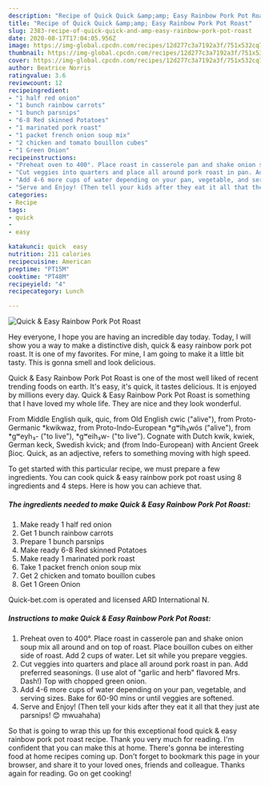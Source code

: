 ```yaml
---
description: "Recipe of Quick Quick &amp;amp; Easy Rainbow Pork Pot Roast"
title: "Recipe of Quick Quick &amp;amp; Easy Rainbow Pork Pot Roast"
slug: 2383-recipe-of-quick-quick-and-amp-easy-rainbow-pork-pot-roast
date: 2020-08-17T17:04:05.956Z
image: https://img-global.cpcdn.com/recipes/12d277c3a7192a3f/751x532cq70/quick-easy-rainbow-pork-pot-roast-recipe-main-photo.jpg
thumbnail: https://img-global.cpcdn.com/recipes/12d277c3a7192a3f/751x532cq70/quick-easy-rainbow-pork-pot-roast-recipe-main-photo.jpg
cover: https://img-global.cpcdn.com/recipes/12d277c3a7192a3f/751x532cq70/quick-easy-rainbow-pork-pot-roast-recipe-main-photo.jpg
author: Beatrice Norris
ratingvalue: 3.6
reviewcount: 12
recipeingredient:
- "1 half red onion"
- "1 bunch rainbow carrots"
- "1 bunch parsnips"
- "6-8 Red skinned Potatoes"
- "1 marinated pork roast"
- "1 packet french onion soup mix"
- "2 chicken and tomato bouillon cubes"
- "1 Green Onion"
recipeinstructions:
- "Preheat oven to 400°. Place roast in casserole pan and shake onion soup mix all around and on top of roast. Place bouillon cubes on either side of roast. Add 2 cups of water. Let sit while you prepare veggies."
- "Cut veggies into quarters and place all around pork roast in pan. Add preferred seasonings. (I use alot of &#34;garlic and herb&#34; flavored Mrs. Dash!) Top with chopped green onion."
- "Add 4-6 more cups of water depending on your pan, vegetable, and serving sizes. Bake for 60-90 mins or until veggies are softened."
- "Serve and Enjoy! (Then tell your kids after they eat it all that they just ate parsnips! 😊 mwuahaha)"
categories:
- Recipe
tags:
- quick
- 
- easy

katakunci: quick  easy 
nutrition: 211 calories
recipecuisine: American
preptime: "PT15M"
cooktime: "PT48M"
recipeyield: "4"
recipecategory: Lunch

---
```



![Quick &amp; Easy Rainbow Pork Pot Roast](https://img-global.cpcdn.com/recipes/12d277c3a7192a3f/751x532cq70/quick-easy-rainbow-pork-pot-roast-recipe-main-photo.jpg)

Hey everyone, I hope you are having an incredible day today. Today, I will show you a way to make a distinctive dish, quick &amp; easy rainbow pork pot roast. It is one of my favorites. For mine, I am going to make it a little bit tasty. This is gonna smell and look delicious.

Quick &amp; Easy Rainbow Pork Pot Roast is one of the most well liked of recent trending foods on earth. It's easy, it's quick, it tastes delicious. It is enjoyed by millions every day. Quick &amp; Easy Rainbow Pork Pot Roast is something that I have loved my whole life. They are nice and they look wonderful.

From Middle English quik, quic, from Old English cwic (&#34;alive&#34;), from Proto-Germanic *kwikwaz, from Proto-Indo-European *gʷih₃wós (&#34;alive&#34;), from *gʷeyh₃- (&#34;to live&#34;), *gʷeih₃w- (&#34;to live&#34;). Cognate with Dutch kwik, kwiek, German keck, Swedish kvick; and (from Indo-European) with Ancient Greek βίος. Quick, as an adjective, refers to something moving with high speed.


To get started with this particular recipe, we must prepare a few ingredients. You can cook quick &amp; easy rainbow pork pot roast using 8 ingredients and 4 steps. Here is how you can achieve that.

<!--inarticleads1-->

##### The ingredients needed to make Quick &amp; Easy Rainbow Pork Pot Roast:

1. Make ready 1 half red onion
1. Get 1 bunch rainbow carrots
1. Prepare 1 bunch parsnips
1. Make ready 6-8 Red skinned Potatoes
1. Make ready 1 marinated pork roast
1. Take 1 packet french onion soup mix
1. Get 2 chicken and tomato bouillon cubes
1. Get 1 Green Onion


Quick-bet.com is operated and licensed ARD International N. 

<!--inarticleads2-->

##### Instructions to make Quick &amp; Easy Rainbow Pork Pot Roast:

1. Preheat oven to 400°. Place roast in casserole pan and shake onion soup mix all around and on top of roast. Place bouillon cubes on either side of roast. Add 2 cups of water. Let sit while you prepare veggies.
1. Cut veggies into quarters and place all around pork roast in pan. Add preferred seasonings. (I use alot of &#34;garlic and herb&#34; flavored Mrs. Dash!) Top with chopped green onion.
1. Add 4-6 more cups of water depending on your pan, vegetable, and serving sizes. Bake for 60-90 mins or until veggies are softened.
1. Serve and Enjoy! (Then tell your kids after they eat it all that they just ate parsnips! 😊 mwuahaha)




So that is going to wrap this up for this exceptional food quick &amp; easy rainbow pork pot roast recipe. Thank you very much for reading. I'm confident that you can make this at home. There's gonna be interesting food at home recipes coming up. Don't forget to bookmark this page in your browser, and share it to your loved ones, friends and colleague. Thanks again for reading. Go on get cooking!

